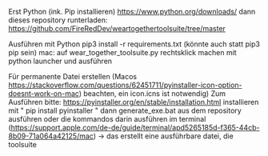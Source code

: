 Erst Python (ink. Pip installieren) https://www.python.org/downloads/ dann dieses repository runterladen: https://github.com/FireRedDev/weartogethertoolsuite/tree/master

Ausführen mit Python
pip3 install -r requirements.txt (könnte auch statt pip3 pip sein)
mac: auf wear_together_toolsuite.py rechtsklick machen mit python launcher und ausführen

   
Für permanente Datei erstellen 
(Macos https://stackoverflow.com/questions/62451711/pyinstaller-icon-option-doesnt-work-on-mac) beachten, ein icon.icns ist notwendig)
Zum Ausführen bitte:  https://pyinstaller.org/en/stable/installation.html installieren mit " pip install pyinstaller " dann generate_exe.bat aus dem repository ausführen oder die kommandos darin ausführen im terminal (https://support.apple.com/de-de/guide/terminal/apd5265185d-f365-44cb-8b09-71a064a42125/mac) -> das erstellt eine ausführbare datei, die toolsuite
